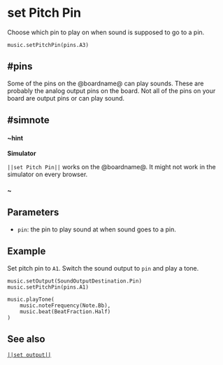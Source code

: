 # set Pitch Pin

Choose which pin to play on when sound is supposed to go to a pin.

```sig
music.setPitchPin(pins.A3)
```
## #pins
Some of the pins on the @boardname@ can play sounds. These are probably the analog output pins on the board.
Not all of the pins on your board are output pins or can play sound.

## #simnote
#### ~hint
**Simulator**

``||set Pitch Pin||`` works on the @boardname@. It might not work in the simulator on every browser.
#### ~

## Parameters

* ``pin``: the pin to play sound at when sound goes to a pin.

## Example

Set pitch pin to ``A1``. Switch the sound output to ``pin`` and play a tone.

```blocks
music.setOutput(SoundOutputDestination.Pin)
music.setPitchPin(pins.A1)

music.playTone(
    music.noteFrequency(Note.Bb),
    music.beat(BeatFraction.Half)
)
```

## See also

[``||set output||``](/reference/music/set-output)